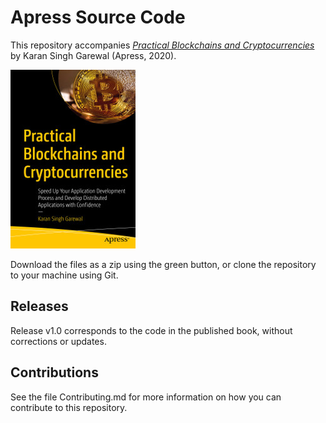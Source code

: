 # Apress Source Code

This repository accompanies [*Practical Blockchains and Cryptocurrencies*](https://www.apress.com/9781484258927) by Karan Singh Garewal (Apress, 2020).

[comment]: #cover
![Cover image](9781484258927.jpg)

Download the files as a zip using the green button, or clone the repository to your machine using Git.

## Releases

Release v1.0 corresponds to the code in the published book, without corrections or updates.

## Contributions

See the file Contributing.md for more information on how you can contribute to this repository.